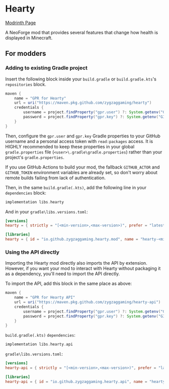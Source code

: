 # Hearty<!-- modrinth_exclude.start -->

[Modrinth Page](https://modrinth.com/project/hearty)<!-- modrinth_exclude.end -->
  
A NeoForge mod that provides several features that change how health is displayed in Minecraft.

## For modders
### Adding to existing Gradle project
Insert the following block inside your `build.gradle` or `build.gradle.kts`'s `repositories` block.

```groovy
maven {
    name = "GPR for Hearty"
    url = uri("https://maven.pkg.github.com/zygzaggaming/hearty")
    credentials {
        username = project.findProperty("gpr.user") ?: System.getenv("GITHUB_ACTOR")
        password = project.findProperty("gpr.key") ?: System.getenv("GITHUB_TOKEN")
    }
}
```
Then, configure the `gpr.user` and `gpr.key` Gradle properties to your GitHub username and a personal access token with `read:packages` access.
It is HIGHLY recommended to keep these properties in your global `gradle.properties` file (`<user>\.gradle\gradle.properties`) rather than your project's `gradle.properties`.

If you use GitHub Actions to build your mod, the fallback `GITHUB_ACTOR` and `GITHUB_TOKEN` environment variables are already set, so don't worry about remote builds failing from lack of authentication.

Then, in the same `build.gradle(.kts)`, add the following line in your `dependencies` block:
```groovy
implementation libs.hearty
```
And in your `gradle\libs.versions.toml`:
```toml
[versions]
hearty = { strictly = "[<min-version>,<max-version>)", prefer = "latest.release" }

[libraries]
hearty = { id = "io.github.zygzaggaming.hearty.mod", name = "hearty-<minecraft-version>-neoforge", version.ref = "hearty" }
```

### Using the API directly
Importing the Hearty mod directly also imports the API by extension. However, if you want your mod to interact with Hearty without packaging it as a dependency, you'll need to import the API directly.

To import the API, add this block in the same place as above:
```groovy
maven {
    name = "GPR for Hearty API"
    url = uri("https://maven.pkg.github.com/zygzaggaming/hearty-api")
    credentials {
        username = project.findProperty("gpr.user") ?: System.getenv("GITHUB_ACTOR")
        password = project.findProperty("gpr.key") ?: System.getenv("GITHUB_TOKEN")
    }
}
```
`build.gradle(.kts)` `dependencies`:
```groovy
implementation libs.hearty.api
```
`gradle\libs.versions.toml`:
```toml
[versions]
hearty-api = { strictly = "[<min-version>,<max-version>)", prefer = "latest.release" }

[libraries]
hearty-api = { id = "io.github.zygzaggaming.hearty.api", name = "hearty-<minecraft-version>-neoforge-api", version.ref = "hearty-api" }
```